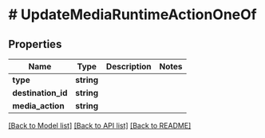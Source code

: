 # # UpdateMediaRuntimeActionOneOf

## Properties

Name | Type | Description | Notes
------------ | ------------- | ------------- | -------------
**type** | **string** |  |
**destination_id** | **string** |  |
**media_action** | **string** |  |

[[Back to Model list]](../../README.md#models) [[Back to API list]](../../README.md#endpoints) [[Back to README]](../../README.md)
